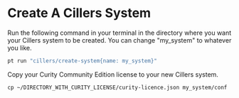 # Create A Cillers System

Run the following command in your terminal in the directory where you want your Cillers system to be created. You can change "my\_system" to whatever you like.&#x20;

```bash
pt run "cillers/create-system{name: my_system}"
```

Copy your Curity Community Edition license to your new Cillers system.&#x20;

```
cp ~/DIRECTORY_WITH_CURITY_LICENSE/curity-licence.json my_system/conf
```

